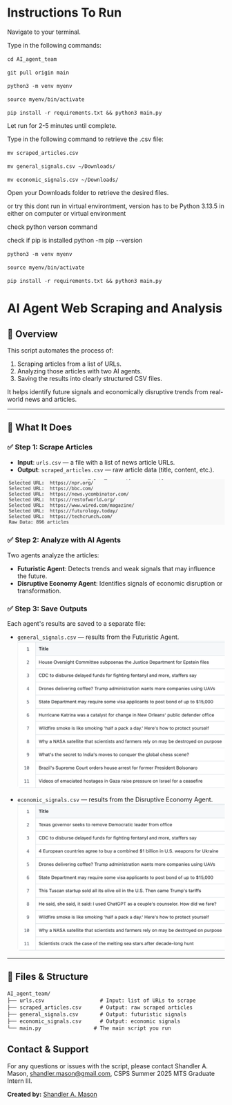 # Instructions To Run
Navigate to your terminal.

Type in the following commands:

`cd AI_agent_team`

`git pull origin main`

`python3 -m venv myenv`

`source myenv/bin/activate`

`pip install -r requirements.txt && python3 main.py`

Let run for 2-5 minutes until complete.

Type in the following command to retrieve the .csv file:

`mv scraped_articles.csv`

`mv general_signals.csv ~/Downloads/`

`mv economic_signals.csv ~/Downloads/`

Open your Downloads folder to retrieve the desired files.


or try this dont run in virtual environtment, version has to be Python 3.13.5 in either on computer or virtual environment

check python verson command 

check if pip is installed 
python -m pip --version

`python3 -m venv myenv`

`source myenv/bin/activate`

`pip install -r requirements.txt && python3 main.py`



# AI Agent Web Scraping and Analysis

## 📌 Overview

This script automates the process of:

1. Scraping articles from a list of URLs.
2. Analyzing those articles with two AI agents.
3. Saving the results into clearly structured CSV files.

It helps identify future signals and economically disruptive trends from real-world news and articles.

---

## 🧩 What It Does

### ✅ Step 1: Scrape Articles
- **Input**: `urls.csv` — a file with a list of news article URLs.
- **Output**: `scraped_articles.csv` — raw article data (title, content, etc.).

![Alt Text](webscraper.jpg)

### ✅ Step 2: Analyze with AI Agents
Two agents analyze the articles:
- **Futuristic Agent**: Detects trends and weak signals that may influence the future.
- **Disruptive Economy Agent**: Identifies signals of economic disruption or transformation.

### ✅ Step 3: Save Outputs
Each agent's results are saved to a separate file:
- `general_signals.csv` — results from the Futuristic Agent.
![Alt Text](general.png)

- `economic_signals.csv` — results from the Disruptive Economy Agent.
![Alt Text](economic.png)

---

## 📂 Files & Structure

```plaintext
AI_agent_team/
├── urls.csv                  # Input: list of URLs to scrape
├── scraped_articles.csv      # Output: raw scraped articles
├── general_signals.csv       # Output: futuristic signals
├── economic_signals.csv      # Output: economic signals
└── main.py                 # The main script you run
```

## Contact & Support
For any questions or issues with the script, please contact Shandler A. Mason, shandler.mason@gmail.com, CSPS Summer 2025 MTS Graduate Intern III.

**Created by:** [Shandler A. Mason](https://shandlermason.github.io/sm-portfolio/)

